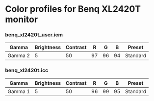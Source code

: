 # Color profiles for Benq XL2420T monitor

### benq_xl2420t_user.icm

| Gamma   | Brightness | Contrast | R  | G  | B  | Preset   |
| ------- | ---------- | -------- | -- | -- | -- | -------- |
| Gamma 2	|     5	     |     50   | 97 | 96 |	94 | Standard |

### benq_xl2420t.icc

| Gamma   | Brightness | Contrast | R  | G  | B  | Preset   |
| ------- | ---------- | -------- | -- | -- | -- | -------- |
| Gamma 1	|     5	     |     50   | 96 | 99 |	95 | Standard |

